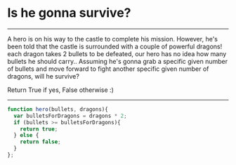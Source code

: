 # Is he gonna survive?

***
A hero is on his way to the castle to complete his mission. However, he's been told that the castle is surrounded with a couple of powerful dragons! each dragon takes 2 bullets to be defeated, our hero has no idea how many bullets he should carry.. Assuming he's gonna grab a specific given number of bullets and move forward to fight another specific given number of dragons, will he survive?

Return True if yes, False otherwise :)
***

```js
function hero(bullets, dragons){
  var bulletsForDragons = dragons * 2;
  if (bullets >= bulletsForDragons){
    return true;
  } else {
    return false;
  }
};
```